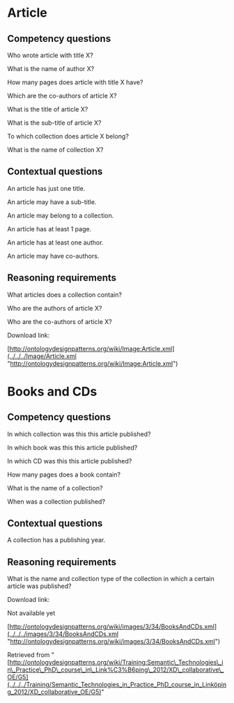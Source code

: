 #  Article


##  Competency questions


Who wrote article with title X?   

What is the name of author X?   

How many pages does article with title X have?   

Which are the co-authors of article X?   

What is the title of article X?   

What is the sub-title of article X?   

To which collection does article X belong?   

What is the name of collection X?   




##  Contextual questions


An article has just one title.   

An article may have a sub-title.   

An article may belong to a collection.   

An article has at least 1 page.   

An article has at least one author.   

An article may have co-authors.   




##  Reasoning requirements


What articles does a collection contain?   

Who are the authors of article X?   

Who are the co-authors of article X?   



Download link:  

[http://ontologydesignpatterns.org/wiki/Image:Article.xml](../../../Image/Article.xml "http://ontologydesignpatterns.org/wiki/Image:Article.xml")


  
  




#  Books and CDs


##  Competency questions


In which collection was this this article published?   

In which book was this this article published?   

In which CD was this this article published?   

How many pages does a book contain?   

What is the name of a collection?   

When was a collection published?   




##  Contextual questions


A collection has a publishing year.   




##  Reasoning requirements


What is the name and collection type of the collection in which a certain article was published?


Download link:   

Not available yet  

[http://ontologydesignpatterns.org/wiki/images/3/34/BooksAndCDs.xml](../../../images/3/34/BooksAndCDs.xml "http://ontologydesignpatterns.org/wiki/images/3/34/BooksAndCDs.xml")





Retrieved from "[http://ontologydesignpatterns.org/wiki/Training:Semantic\_Technologies\_in\_Practice\_PhD\_course\_in\_Link%C3%B6ping\_2012/XD\_collaborative\_OE/G5](../../../Training/Semantic_Technologies_in_Practice_PhD_course_in_Linköping_2012/XD_collaborative_OE/G5)"